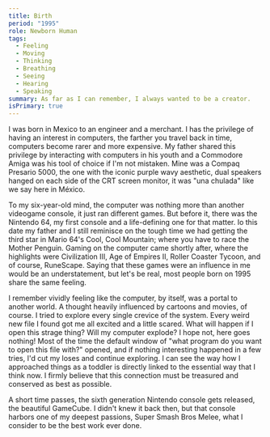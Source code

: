 ```yaml
---
title: Birth
period: "1995"
role: Newborn Human
tags:
  - Feeling
  - Moving
  - Thinking
  - Breathing
  - Seeing
  - Hearing
  - Speaking
summary: As far as I can remember, I always wanted to be a creator.
isPrimary: true
---
```


I was born in Mexico to an engineer and a merchant. I has the privilege of
having an interest in computers, the farther you travel back in time, computers
become rarer and more expensive. My father shared this privilege by interacting
with computers in his youth and a Commodore Amiga was his tool of choice if I'm
not mistaken. Mine was a Compaq Presario 5000, the one with the iconic purple
wavy aesthetic, dual speakers hanged on each side of the CRT screen monitor, it
was "una chulada" like we say here in México.

To my six-year-old mind, the computer was nothing more than another videogame
console, it just ran different games. But before it, there was the Nintendo 64,
my first console and a life-defining one for that matter. Io this date my father
and I still reminisce on the tough time we had getting the third star in Mario
64's Cool, Cool Mountain; where you have to race the Mother Penguin. Gaming on
the computer came shortly after, where the highlights were Civilization III, Age
of Empires II, Roller Coaster Tycoon, and of course, RuneScape. Saying that
these games were an influence in me would be an understatement, but let's be
real, most people born on 1995 share the same feeling.

I remember vividly feeling like the computer, by itself, was a portal to another
world. A thought heavily influenced by cartoons and movies, of course. I tried
to explore every single crevice of the system. Every weird new file I found got
me all excited and a little scared. What will happen if I open this strage
thing? Will my computer explode? I hope not, here goes nothing! Most of the time
the default window of "what program do you want to open this file with?" opened,
and if nothing interesting happened in a few tries, I'd cut my loses and
continue exploring. I can see the way how I approached things as a toddler is
directly linked to the essential way that I think now. I firmly believe that
this connection must be treasured and conserved as best as possible.

A short time passes, the sixth generation Nintendo console gets released, the
beautiful GameCube. I didn't knew it back then, but that console harbors one of
my deepest passions, Super Smash Bros Melee, what I consider to be the best work
ever done.

